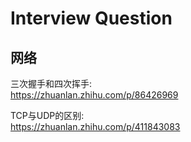 # Interview Question

## 网络

三次握手和四次挥手:<br>
https://zhuanlan.zhihu.com/p/86426969

TCP与UDP的区别:<br>
https://zhuanlan.zhihu.com/p/411843083